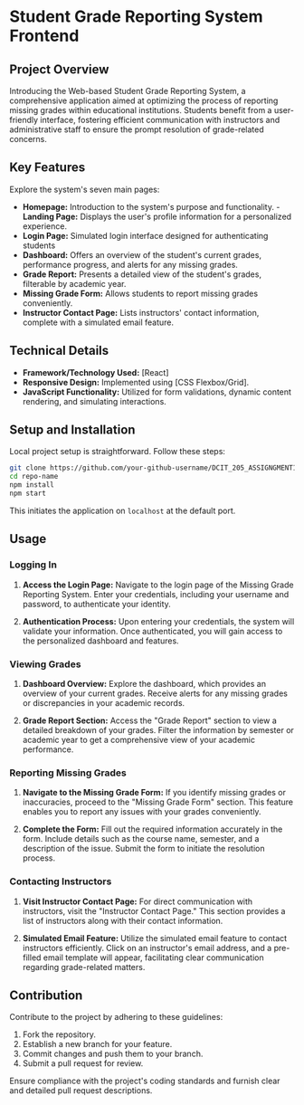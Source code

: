 # Student Grade Reporting System Frontend

## Project Overview

Introducing the Web-based Student Grade Reporting System, a comprehensive application aimed at optimizing the process of reporting missing grades within educational institutions. Students benefit from a user-friendly interface, fostering efficient communication with instructors and administrative staff to ensure the prompt resolution of grade-related concerns.

## Key Features

Explore the system's seven main pages:

- **Homepage:**  Introduction to the system's purpose and functionality.
-**Landing Page:** Displays the user's profile information for a personalized experience.
- **Login Page:** Simulated login interface designed for authenticating students
- **Dashboard:** Offers an overview of the student's current grades, performance progress, and alerts for any missing grades.
- **Grade Report:**  Presents a detailed view of the student's grades, filterable by academic year.
- **Missing Grade Form:** Allows students to report missing grades conveniently.
- **Instructor Contact Page:** Lists instructors' contact information, complete with a simulated email feature.

## Technical Details

- **Framework/Technology Used:** [React]
- **Responsive Design:** Implemented using [CSS Flexbox/Grid].
- **JavaScript Functionality:** Utilized for form validations, dynamic content rendering, and simulating interactions.

## Setup and Installation

Local project setup is straightforward. Follow these steps:

```bash
git clone https://github.com/your-github-username/DCIT_205_ASSIGNGMENT1.git
cd repo-name
npm install
npm start
```

This initiates the application on `localhost` at the default port.

## Usage

### Logging In
1. **Access the Login Page:**
Navigate to the login page of the Missing Grade Reporting System. Enter your credentials, including your username and password, to authenticate your identity.

2. **Authentication Process:**
Upon entering your credentials, the system will validate your information. Once authenticated, you will gain access to the personalized dashboard and features.

### Viewing Grades

1. **Dashboard Overview:** Explore the dashboard, which provides an overview of your current grades. Receive alerts for any missing grades or discrepancies in your academic records.

2. **Grade Report Section:** Access the "Grade Report" section to view a detailed breakdown of your grades. Filter the information by semester or academic year to get a comprehensive view of your academic performance.

### Reporting Missing Grades

1. **Navigate to the Missing Grade Form:** If you identify missing grades or inaccuracies, proceed to the "Missing Grade Form" section. This feature enables you to report any issues with your grades conveniently.

2. **Complete the Form:** Fill out the required information accurately in the form. Include details such as the course name, semester, and a description of the issue. Submit the form to initiate the resolution process.

### Contacting Instructors

1. **Visit Instructor Contact Page:** For direct communication with instructors, visit the "Instructor Contact Page." This section provides a list of instructors along with their contact information.

2. **Simulated Email Feature:** Utilize the simulated email feature to contact instructors efficiently. Click on an instructor's email address, and a pre-filled email template will appear, facilitating clear communication regarding grade-related matters.


## Contribution

Contribute to the project by adhering to these guidelines:

1. Fork the repository.
2. Establish a new branch for your feature.
3. Commit changes and push them to your branch.
4. Submit a pull request for review.

Ensure compliance with the project's coding standards and furnish clear and detailed pull request descriptions.
